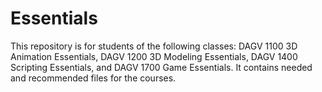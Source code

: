 # Essentials

This repository is for students of the following classes: DAGV 1100 3D Animation Essentials, DAGV 1200 3D Modeling Essentials, DAGV 1400 Scripting Essentials, and DAGV 1700 Game Essentials. It contains needed and recommended files for the courses. 

